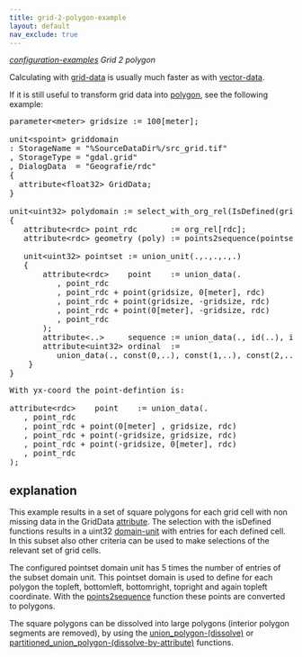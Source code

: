```yaml
---
title: grid-2-polygon-example
layout: default
nav_exclude: true
---
```

*[configuration-examples](configuration-examples) Grid 2 polygon*

Calculating with [grid-data](grid-data) is usually much faster as with [vector-data](vector-data).

If it is still useful to transform grid data into [polygon](polygon), see the following example:

<pre>
parameter&lt;meter&gt; gridsize := 100[meter];

unit&lt;spoint&gt; griddomain
: StorageName = "%SourceDataDir%/src_grid.tif"
, StorageType = "gdal.grid"
, DialogData  = "Geografie/rdc"
{
  attribute&lt;float32&gt; GridData;
}

unit&lt;uint32&gt; polydomain := select_with_org_rel(IsDefined(griddomain/GridData))
{
   attribute&lt;rdc&gt; point_rdc       := org_rel[rdc];
   attribute&lt;rdc&gt; geometry (poly) := points2sequence(pointset/point, pointset/sequence, pointset/ordinal);

   unit&lt;uint32&gt; pointset := union_unit(.,.,.,.,.)
   {
       attribute&lt;rdc&gt;    point    := union_data(.
          , point_rdc                                         <I>// left top </I>
          , point_rdc + point(gridsize, 0[meter], rdc)        <I>// right top </I>
          , point_rdc + point(gridsize, -gridsize, rdc)       <I>// right bottom </I>
          , point_rdc + point(0[meter], -gridsize, rdc)       <I>// left bottom </I>
          , point_rdc                                         <I>// left top </I>
       );
       attribute&lt;..&gt;     sequence := union_data(., id(..), id(..), id(..), id(..), id(..))[uint32];
       attribute&lt;uint32&gt; ordinal  := 
          union_data(., const(0,..), const(1,..), const(2,..), const(3,..), const(4,..));
    }
}
</pre>

<pre>
With yx-coord the point-defintion is:

attribute&lt;rdc&gt;    point    := union_data(.
   , point_rdc
   , point_rdc + point(0[meter] , gridsize, rdc)
   , point_rdc + point(-gridsize, gridsize, rdc)
   , point_rdc + point(-gridsize, 0[meter], rdc)
   , point_rdc
);
</pre>
## explanation

This example results in a set of square polygons for each grid cell with non missing data in the GridData [attribute](attribute). The selection with the isDefined
functions results in a uint32 [domain-unit](domain-unit) with entries for each defined cell. In this subset also other criteria can be used to make selections of the relevant set of grid cells.

The configured pointset domain unit has 5 times the number of entries of the subset domain unit. This pointset domain is used to define for each polygon the topleft, bottomleft, bottomright, topright and again topleft coordinate. With the [points2sequence](points2sequence) function these points are converted to polygons.

The square polygons can be dissolved into large polygons (interior polygon segments are removed), by using the [union_polygon-(dissolve)](union_polygon-(dissolve)) 
 or [partitioned_union_polygon-(dissolve-by-attribute)](partitioned_union_polygon-(dissolve-by-attribute)) functions.




